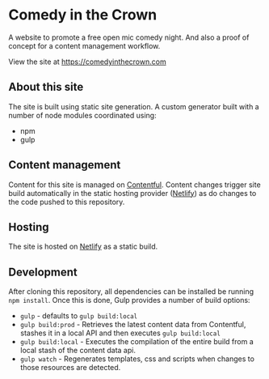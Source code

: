 # Comedy in the Crown

A website to promote a free open mic comedy night. And also a proof of concept for a content management workflow.

View the site at https://comedyinthecrown.com

## About this site

The site is built using static site generation. A custom generator built with a number of node modules coordinated using:

- npm
- gulp

## Content management

Content for this site is managed on [Contentful](https://contentful.com). Content changes trigger site build automatically in the static hosting provider ([Netlify](https://netlify.com)) as do changes to the code pushed to this repository.


## Hosting

The site is hosted on [Netlify](https://netlify.com) as a static build.


## Development

After cloning this repository, all dependencies can be installed be running `npm install`. Once this is done, Gulp provides a number of build options:

- `gulp` - defaults to `gulp build:local`
- `gulp build:prod` - Retrieves the latest content data from Contentful, stashes it in a local API and then executes `gulp build:local`
- `gulp build:local` - Executes the compilation of the entire build from a local stash of the content data api.
- `gulp watch` - Regenerates templates, css and scripts when changes to those resources are detected.
